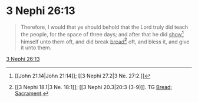 # 3 Nephi 26:13

> Therefore, I would that ye should behold that the Lord truly did teach the people, for the space of three days; and after that he did <u>show</u>[^a] himself unto them oft, and did break <u>bread</u>[^b] oft, and bless it, and give it unto them.

[3 Nephi 26:13](https://www.churchofjesuschrist.org/study/scriptures/bofm/3-ne/26?lang=eng&id=p13#p13)


[^a]: [[John 21.14|John 21:14]]; [[3 Nephi 27.2|3 Ne. 27:2.]]
[^b]: [[3 Nephi 18.1|3 Ne. 18:1]]; [[3 Nephi 20.3|20:3 (3-9)]]. TG [Bread](https://www.churchofjesuschrist.org/study/scriptures/tg/bread?lang=eng); [Sacrament](https://www.churchofjesuschrist.org/study/scriptures/tg/sacrament?lang=eng).
